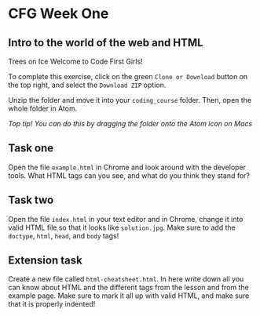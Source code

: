 # CFG Week One
## Intro to the world of the web and HTML
Trees on Ice
Welcome to Code First Girls!

To complete this exercise, click on the green `Clone or Download` button on the top right, and select the `Download ZIP` option.

Unzip the folder and move it into your `coding_course` folder. Then, open the whole folder in Atom.

*Top tip! You can do this by dragging the folder onto the Atom icon on Macs*

## Task one
Open the file `example.html` in Chrome and look around with the developer tools. What HTML tags can you see, and what do you think they stand for?

## Task two
Open the file `index.html` in your text editor and in Chrome, change it into valid HTML file so that it looks like `solution.jpg`. Make sure to add the `doctype`, `html`, `head`, and `body` tags!


## Extension task
Create a new file called `html-cheatsheet.html`. In here write down all you can know about HTML and the different tags from the lesson and from the example page. Make sure to mark it all up with valid HTML, and make sure that it is properly indented!
